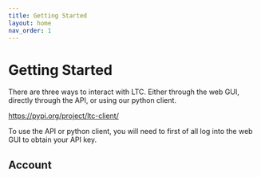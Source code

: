 ```yaml
---
title: Getting Started
layout: home
nav_order: 1
---
```

# Getting Started

There are three ways to interact with LTC.  Either through the web GUI, directly through the API, or using our python client.

https://pypi.org/project/ltc-client/

To use the API or python client, you will need to first of all log into the web GUI to obtain your API key.


## Account


